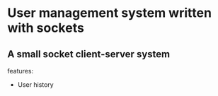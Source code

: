 # User management system written with sockets
A small socket client-server system
---
features:
+ User history
